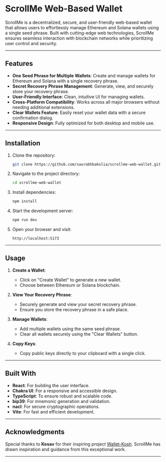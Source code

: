 # ScrollMe Web-Based Wallet

ScrollMe is a decentralized, secure, and user-friendly web-based wallet that allows users to effortlessly manage Ethereum and Solana wallets using a single seed phrase. Built with cutting-edge web technologies, ScrollMe ensures seamless interaction with blockchain networks while prioritizing user control and security.

---

## Features

- **One Seed Phrase for Multiple Wallets**: Create and manage wallets for Ethereum and Solana with a single recovery phrase.
- **Secret Recovery Phrase Management**: Generate, view, and securely store your recovery phrase.
- **User-Friendly Interface**: Clean, intuitive UI for managing wallets.
- **Cross-Platform Compatibility**: Works across all major browsers without needing additional extensions.
- **Clear Wallets Feature**: Easily reset your wallet data with a secure confirmation dialog.
- **Responsive Design**: Fully optimized for both desktop and mobile use.

---

## Installation

1. Clone the repository:

   ```bash
   git clone https://github.com/saurabhbakolia/scrollme-web-wallet.git
   ```

2. Navigate to the project directory:

   ```bash
   cd scrollme-web-wallet
   ```

3. Install dependencies:

   ```bash
   npm install
   ```

4. Start the development server:

   ```bash
   npm run dev
   ```

5. Open your browser and visit:
   ```
   http://localhost:5173
   ```

---

## Usage

1. **Create a Wallet**:

   - Click on "Create Wallet" to generate a new wallet.
   - Choose between Ethereum or Solana blockchain.

2. **View Your Recovery Phrase**:

   - Securely generate and view your secret recovery phrase.
   - Ensure you store the recovery phrase in a safe place.

3. **Manage Wallets**:

   - Add multiple wallets using the same seed phrase.
   - Clear all wallets securely using the "Clear Wallets" button.

4. **Copy Keys**:
   - Copy public keys directly to your clipboard with a single click.

---

## Built With

- **React**: For building the user interface.
- **Chakra UI**: For a responsive and accessible design.
- **TypeScript**: To ensure robust and scalable code.
- **bip39**: For mnemonic generation and validation.
- **nacl**: For secure cryptographic operations.
- **Vite**: For fast and efficient development.

---

## Acknowledgments

Special thanks to **Kesav** for their inspiring project [Wallet-Kosh](https://wallet-kosh.vercel.app/). ScrollMe has drawn inspiration and guidance from this exceptional work.

---
